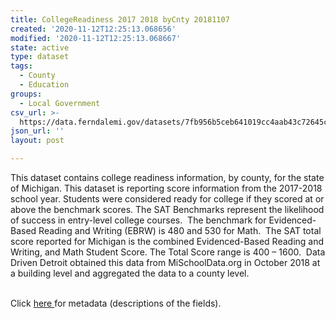 ```yaml
---
title: CollegeReadiness 2017 2018 byCnty 20181107
created: '2020-11-12T12:25:13.068656'
modified: '2020-11-12T12:25:13.068667'
state: active
type: dataset
tags:
  - County
  - Education
groups:
  - Local Government
csv_url: >-
  https://data.ferndalemi.gov/datasets/7fb956b5ceb641019cc4aab43c72645c_0.csv?outSR=%7B%22latestWkid%22%3A2898%2C%22wkid%22%3A2898%7D
json_url: ''
layout: post

---
```

This dataset contains college readiness information, by county, for the state of Michigan. This dataset is reporting score information from the 2017-2018 school year. Students were considered ready for college if they scored at or above the benchmark scores. The SAT Benchmarks represent the likelihood of success in entry-level college courses.  The benchmark for Evidenced-Based Reading and Writing (EBRW) is 480 and 530 for Math.  The SAT total score reported for Michigan is the combined Evidenced-Based Reading and Writing, and Math Student Score. The Total Score range is 400 – 1600.  Data Driven Detroit obtained this data from MiSchoolData.org in October 2018 at a building level and aggregated the data to a county level.<div><br /></div><div><div>Click <a href='http://www.datadrivendetroit.org/metadata/CollegeReadiness_20172018_byCounty_Metadata_20181108.xlsx' target='_blank'>here </a>for metadata (descriptions of the fields).</div></div><div><br /></div>

